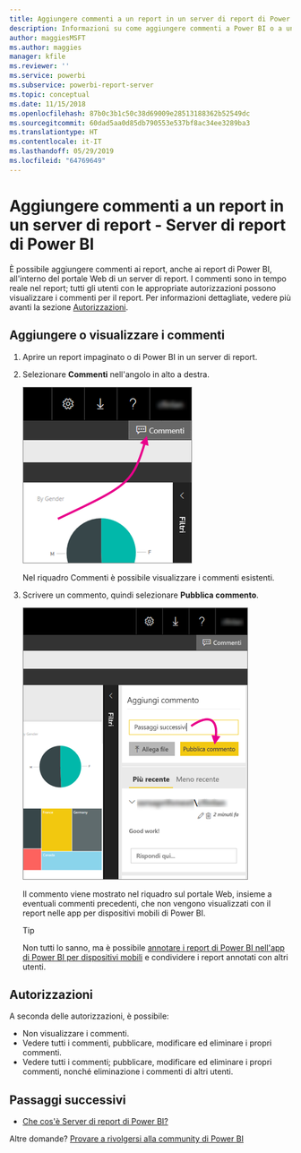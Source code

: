 ```yaml
---
title: Aggiungere commenti a un report in un server di report di Power BI
description: Informazioni su come aggiungere commenti a Power BI o a un report impaginato in un server di report di Power BI o a un server di report di SQL Server Reporting Services.
author: maggiesMSFT
ms.author: maggies
manager: kfile
ms.reviewer: ''
ms.service: powerbi
ms.subservice: powerbi-report-server
ms.topic: conceptual
ms.date: 11/15/2018
ms.openlocfilehash: 87b0c3b1c50c38d69009e28513188362b52549dc
ms.sourcegitcommit: 60dad5aa0d85db790553e537bf8ac34ee3289ba3
ms.translationtype: HT
ms.contentlocale: it-IT
ms.lasthandoff: 05/29/2019
ms.locfileid: "64769649"
---
```

# <a name="add-comments-to-a-report-in-a-report-server---power-bi-report-server"></a>Aggiungere commenti a un report in un server di report - Server di report di Power BI

È possibile aggiungere commenti ai report, anche ai report di Power BI, all'interno del portale Web di un server di report. I commenti sono in tempo reale nel report; tutti gli utenti con le appropriate autorizzazioni possono visualizzare i commenti per il report. Per informazioni dettagliate, vedere più avanti la sezione [Autorizzazioni](#permissions).

## <a name="add-or-view-comments"></a>Aggiungere o visualizzare i commenti

1. Aprire un report impaginato o di Power BI in un server di report.
2. Selezionare **Commenti** nell'angolo in alto a destra.

    ![Selezionare Commenti](media/add-comments/report-server-web-portal-comments-button.png)

    Nel riquadro Commenti è possibile visualizzare i commenti esistenti.
3. Scrivere un commento, quindi selezionare **Pubblica commento**.

    ![Pubblica commento](media/add-comments/report-server-web-portal-comments-pane.png)

    Il commento viene mostrato nel riquadro sul portale Web, insieme a eventuali commenti precedenti, che non vengono visualizzati con il report nelle app per dispositivi mobili di Power BI.

   > [!TIP]
   > Non tutti lo sanno, ma è possibile [annotare i report di Power BI nell'app di Power BI per dispositivi mobili](../consumer/mobile/mobile-annotate-and-share-a-tile-from-the-mobile-apps.md) e condividere i report annotati con altri utenti.

## <a name="permissions"></a>Autorizzazioni

A seconda delle autorizzazioni, è possibile:

* Non visualizzare i commenti.
* Vedere tutti i commenti, pubblicare, modificare ed eliminare i propri commenti.
* Vedere tutti i commenti; pubblicare, modificare ed eliminare i propri commenti, nonché eliminazione i commenti di altri utenti.

## <a name="next-steps"></a>Passaggi successivi
* [Che cos'è Server di report di Power BI?](get-started.md)  

Altre domande? [Provare a rivolgersi alla community di Power BI](https://community.powerbi.com/)

